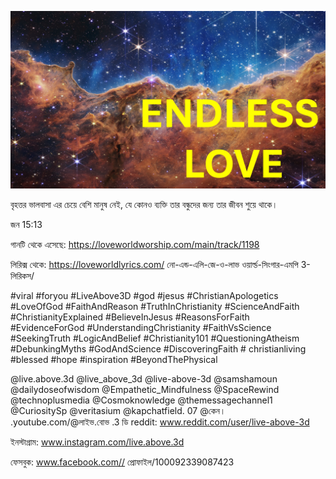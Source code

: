 ![Video cover image](../cover.jpeg "cover-photo")

বৃহত্তর ভালবাসা এর চেয়ে বেশি মানুষ নেই, যে কোনও ব্যক্তি তার বন্ধুদের জন্য তার জীবন শুয়ে থাকে।

জন 15:13

গানটি থেকে এসেছে: https://loveworldworship.com/main/track/1198

লিরিক্স থেকে: https://loveworldlyrics.com/ নো-এন্ড-এলি-জে-ও-লাভ ওয়ার্ল্ড-সিংগার-এমপি 3-লিরিকস/

#viral #foryou #LiveAbove3D #god #jesus #ChristianApologetics #LoveOfGod #FaithAndReason #TruthInChristianity #ScienceAndFaith #ChristianityExplained #BelieveInJesus #ReasonsForFaith #EvidenceForGod #UnderstandingChristianity #FaithVsScience #SeekingTruth #LogicAndBelief #Christianity101 #QuestioningAtheism #DebunkingMyths #GodAndScience #DiscoveringFaith # christianliving #blessed #hope #inspiration #BeyondThePhysical

@live.above.3d @live_above_3d @live-above-3d @samshamoun @dailydoseofwisdom @Empathetic_Mindfulness @SpaceRewind @technoplusmedia @Cosmoknowledge @themessagechannel1 @CuriositySp @veritasium @kapchatfield. 07 @কেন। .youtube.com/@লাইভ.বোভ .3 ডি  reddit: www.reddit.com/user/live-above-3d

ইনস্টাগ্রাম: www.instagram.com/live.above.3d

ফেসবুক: www.facebook.com// প্রোফাইল/100092339087423